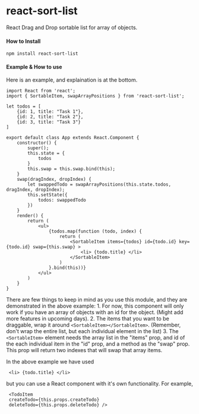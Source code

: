 # react-sort-list
React Drag and Drop sortable list for array of objects.

#### How to Install
```
npm install react-sort-list
```
#### Example & How to use
Here is an example, and explaination is at the bottom.
```
import React from 'react';
import { SortableItem, swapArrayPositions } from 'react-sort-list';

let todos = [
    {id: 1, title: "Task 1"},
    {id: 2, title: "Task 2"},
    {id: 3, title: "Task 3"}
]

export default class App extends React.Component {
    constructor() {
        super();
        this.state = {
            todos
        }
        this.swap = this.swap.bind(this);
    }
    swap(dragIndex, dropIndex) {
        let swappedTodo = swapArrayPositions(this.state.todos, dragIndex, dropIndex);
        this.setState({
            todos: swappedTodo
        })
    }
    render() {
        return (
            <ul>
                {todos.map(function (todo, index) {
                    return (
                        <SortableItem items={todos} id={todo.id} key={todo.id} swap={this.swap} >
                            <li> {todo.title} </li>
                        </SortableItem>
                    )
                }.bind(this))}
            </ul>
        )
    }
}
```
There are few things to keep in mind as you use this module, and they are demonstrated in the above example: 
    1. For now, this component will only work if you have an array of objects with an id for the object. (Might add more features in upcoming days).
    2. The items that you want to be draggable, wrap it around ```<SortableItem></SortableItem>```. (Remember, don't wrap the entire list, but each individual element in the list)
    3. The ```<SortableItem>``` element needs the array list in the "items" prop, and id of the each individual item in the "id" prop, and a method as the "swap" prop. This prop will return two indexes that will swap that array items.  
    
In the above example we have used 
```
 <li> {todo.title} </li>
```
but you can use a React component with it's own functionality. For example, 
```
 <TodoItem 
 createTodo={this.props.createTodo}
 deleteTodo={this.props.deleteTodo} />
```

